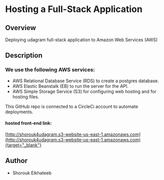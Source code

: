 # Hosting a Full-Stack Application

## Overview
Deploying udagram full-stack application to Amazon Web Services (AWS)

## Description
### We use the following AWS services:
- AWS Relational Database Service (RDS) to create a postgres database.
- AWS Elastic Beanstalk (EB) to run the server for the API.
- AWS Simple Storage Service (S3) for configuring web hosting and for hosting files.

This GitHub repo is connected to a CircleCi account to automate deployments.

#### hosted front-end link:
[http://shorouk4udagram.s3-website-us-east-1.amazonaws.com](http://shorouk4udagram.s3-website-us-east-1.amazonaws.com){target="_blank"}

## Author
- Shorouk Elkhateeb
